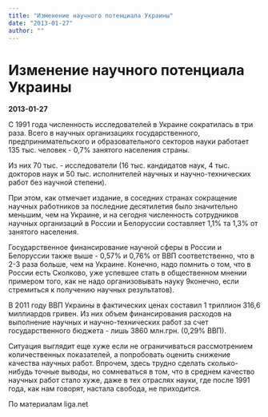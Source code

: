 ```yaml
---
title: "Изменение научного потенциала Украины"
date: "2013-01-27"
author: ""
---
```


# Изменение научного потенциала Украины

**2013-01-27** 

С 1991 года численность исследователей в Украине сократилась в три раза. Всего в научных организациях государственного, предпринимательского и образовательного секторов науки работает 135 тыс. человек - 0,7% занятого населения страны.

Из них 70 тыс. - исследователи (16 тыс. кандидатов наук, 4 тыс. докторов наук и 50 тыс. исполнителей научных и научно-технических работ без научной степени).

При этом, как отмечает издание, в соседних странах сокращение научных работников за последние десятилетия было значительно меньшим, чем на Украине, и на сегодня численность сотрудников научных организаций в России и Белоруссии составляет 1,1% та 1,3% от занятого населения.

Государственное финансирование научной сферы в России и Белоруссии также выше - 0,57% и 0,76% от ВВП соответственно, что в 2-3 раза больше, чем на Украине. Конечно, надо помнить о том, что в России есть Сколково, уже успевшее стать в общественном мнении примером того, как не надо организовывать науку 9конечно, если стремиться к получению научных результатов).

В 2011 году ВВП Украины в фактических ценах составил 1 триллион 316,6 миллиардов гривен. Из них объем финансирования расходов на выполнение научных и научно-технических рaбот за счет государственного бюджета - лишь 3860 млн.грн. (0,29% ВВП).

Ситуация выглядит еще хуже если не ограничиваться рассмотрением количественных показателей, а попробовать оценить снижение качества научных работ. Впрочем, здесь трудно сделать сколько-нибудь точные выводы, но сомневаться в том, что в среднем качество научных работ стало хуже, даже в тех отраслях науки, где после 1991 года, как нам говорят, настала свобода, не приходится.

По материалам liga.net